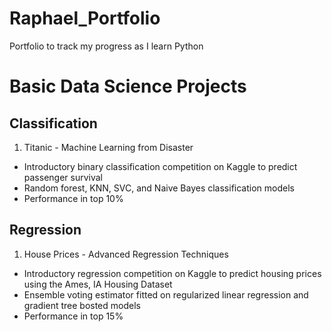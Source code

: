 # Raphael_Portfolio
Portfolio to track my progress as I learn Python

# Basic Data Science Projects 
## Classification
1. Titanic - Machine Learning from Disaster
* Introductory binary classification competition on Kaggle to predict passenger survival
* Random forest, KNN, SVC, and Naive Bayes classification models
* Performance in top 10%
## Regression
1. House Prices - Advanced Regression Techniques
* Introductory regression competition on Kaggle to predict housing prices using the Ames, IA Housing Dataset
* Ensemble voting estimator fitted on regularized linear regression and gradient tree bosted models
* Performance in top 15%
